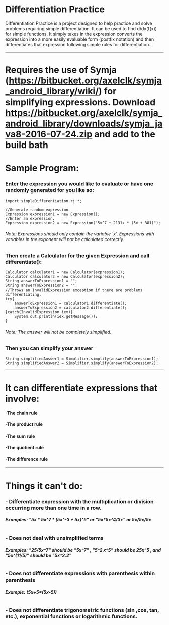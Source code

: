 # Differentiation Practice
Differentiation Practice is a project designed to help practice and solve problems requiring simple differentiation. It can be used to find d/dx(f(x)) for simple functions. It simply takes in the expression converts the expression into a more easily evaluable form (postfix notation) and then differentiates that expression following simple rules for differentiation. 

---
# Requires the use of Symja (https://bitbucket.org/axelclk/symja_android_library/wiki/) for simplifying expressions. Download https://bitbucket.org/axelclk/symja_android_library/downloads/symja_java8-2016-07-24.zip and add to the build bath

# Sample Program:
### Enter the expression you would like to evaluate or have one randomly generated for you like so:
```{Java}
import simpleDifferentiation.rj.*;

//Generate random expression
Expression expression1 = new Expression();
//Enter an expression.
Expression expression2 = new Expression("5x^7 + 2131x * (5x + 381)");
```
###### Note: Expressions should only contain the variable 'x'. Expressions with variables in the exponent will not be calculated correctly.

### Then create a Calculator for the given Expression and call differentiate():
```{Java}
Calculator calculator1 = new Calculator(expression1);
Calculator calculator2 = new Calculator(expression2);
String answerToExpression1 = "";
String answerToExpression2 = "";
//Throws an InvalidExpression exception if there are problems differentiating.
try{
    answerToExpression1 = calculator1.differentiate();
    answerToExpression2 = calculator2.differentiate();
}catch(InvalidExpression iex){
    System.out.println(iex.getMessage());
}
```
###### Note: The answer will not be completely simplified.
### Then you can simplify your answer
```{Java}
String simplifiedAnswer1 = Simplifier.simplify(answerToExpression1);
String simplifiedAnswer2 = Simplifier.simplify(answerToExpression2);
```
---


# It can differentiate expressions that involve:
#### -The chain rule
#### -The product rule
#### -The sum rule
#### -The quotient rule
#### -The difference rule


---

# Things it can't do:

### - Differentiate expression with the multiplication or division occurring more than one time in a row. 
##### Examples: "5x * 5x^7 * (5x^-3 + 5x)^5" or "5x*5x^4/3x" or 5x/5x/5x
# 
### - Does not deal with unsimplified terms
#####  Examples: "25/5x^7" should be "5x^7" , "5^2 x^5" should be 25x^5 , and "5x^(11/5)" should be "5x^2.2"
# 
### - Does not differentiate expressions with parenthesis within parenthesis
##### Example: (5x+5*(5x-5))
# 
### - Does not differentiate trigonometric functions (sin ,cos, tan, etc.), exponential functions or logarithmic functions.



